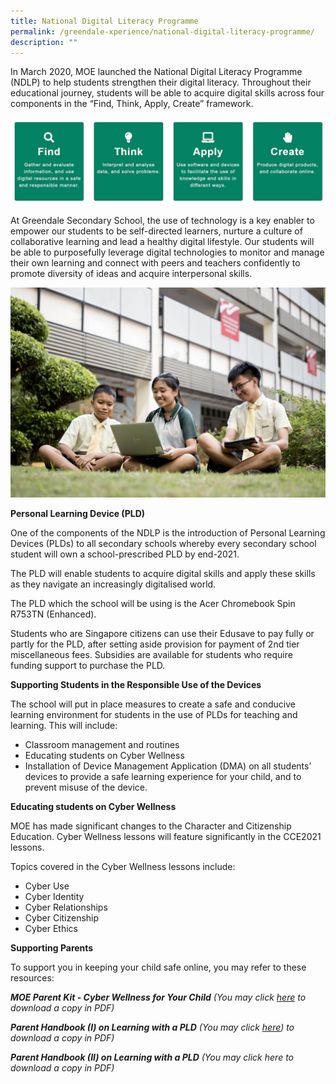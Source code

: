 ```yaml
---
title: National Digital Literacy Programme
permalink: /greendale-xperience/national-digital-literacy-programme/
description: ""
---
```

In March 2020, MOE launched the National Digital Literacy Programme (NDLP) to help students strengthen their digital literacy. Throughout their educational journey, students will be able to acquire digital skills across four components in the “Find, Think, Apply, Create” framework.


![](/images/ndlp.jpg)

At Greendale Secondary School, the use of technology is a key enabler to empower our students to be self-directed learners, nurture a culture of collaborative learning and lead a healthy digital lifestyle. Our students will be able to purposefully leverage digital technologies to monitor and manage their own learning and connect with peers and teachers confidently to promote diversity of ideas and acquire interpersonal skills.

![](/images/ndlp-2.jpg)

**Personal Learning Device (PLD)**

One of the components of the NDLP is the introduction of Personal Learning Devices (PLDs) to all secondary schools whereby every secondary school student will own a school-prescribed PLD by end-2021.

The PLD will enable students to acquire digital skills and apply these skills as they navigate an increasingly digitalised world.

The PLD which the school will be using is the Acer Chromebook Spin R753TN (Enhanced).

Students who are Singapore citizens can use their Edusave to pay fully or partly for the PLD, after setting aside provision for payment of 2nd tier miscellaneous fees. Subsidies are available for students who require funding support to purchase the PLD.

**Supporting Students in the Responsible Use of the Devices**

The school will put in place measures to create a safe and conducive learning environment for students in the use of PLDs for teaching and learning. This will include:

*   Classroom management and routines
*   Educating students on Cyber Wellness
*   Installation of Device Management Application (DMA) on all students’ devices to provide a safe learning experience for your child, and to prevent misuse of the device.

**Educating students on Cyber Wellness**

MOE has made significant changes to the Character and Citizenship Education. Cyber Wellness lessons will feature significantly in the CCE2021 lessons.

Topics covered in the Cyber Wellness lessons include:

*   Cyber Use
*   Cyber Identity
*   Cyber Relationships
*   Cyber Citizenship
*   Cyber Ethics

**Supporting Parents**

To support you in keeping your child safe online, you may refer to these resources:

_**MOE Parent Kit - Cyber Wellness for Your Child** 
(You may click [here](/files/cyber-wellness-for-your-child.pdf) to download a copy in PDF)_

_**Parent Handbook (I) on Learning with a PLD**
(You may click [here](/files/Parent-Handbook-I-on-Learning-with-a-PLD.pdf)) to download a copy in PDF)_

_**Parent Handbook (II) on Learning with a PLD**
(You may click here to download a copy in PDF)_